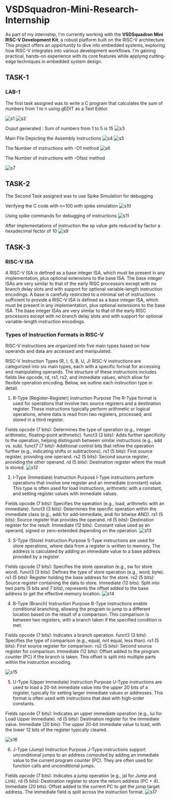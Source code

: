 # VSDSquadron-Mini-Research-Internship

As part of my internship, I'm currently working with the **VSDSquadron Mini RISC-V Development Kit**, a robust platform built on the RISC-V architecture. This project offers an opportunity to dive into embedded systems, exploring how RISC-V integrates into various development workflows. I'm gaining practical, hands-on experience with its core features while applying cutting-edge techniques in embedded system design.

## TASK-1

### LAB-1

The first task assigned was to write a C program that calculates the sum of numbers from 1 to n using gEDIT as a Text Editor.

![s1](https://github.com/Arnav-12/VSDSquadron-Mini-Research-Internship/blob/main/s1.png)
![s2](https://github.com/Arnav-12/VSDSquadron-Mini-Research-Internship/blob/main/s2.png)

Ouput generated : Sum of numbers from 1 to 5 is 15
![s3](https://github.com/Arnav-12/VSDSquadron-Mini-Research-Internship/blob/main/s3.png)

Main File Depicting the Assembly instructions
![s4](https://github.com/Arnav-12/VSDSquadron-Mini-Research-Internship/blob/main/s4.png)
![s5](https://github.com/Arnav-12/VSDSquadron-Mini-Research-Internship/blob/main/s5.png)

The Number of instructions with -O1 method
![s6](https://github.com/Arnav-12/VSDSquadron-Mini-Research-Internship/blob/main/s6.png)

The Number of instructions with -Ofast method

![s7](https://github.com/Arnav-12/VSDSquadron-Mini-Research-Internship/blob/main/s7.png)

## TASK-2

The Second Task assigned was to use Spike Simulation for debugging

Verifying the C code with n=100 with spike simulation
![s10](https://github.com/Arnav-12/VSDSquadron-Mini-Research-Internship/blob/main/s10.png)

Using spike commands for debugging of instructions
![s11](https://github.com/Arnav-12/VSDSquadron-Mini-Research-Internship/blob/main/s11.png)

After implementations of instruction the sp value gets reduced by factor a hexadecimal fector of 10
![s9](https://github.com/Arnav-12/VSDSquadron-Mini-Research-Internship/blob/main/s9.png)

## TASK-3

### RISC-V ISA
A RISC-V ISA is defined as a base integer ISA, which must be present in any implementation, plus
optional extensions to the base ISA. The base integer ISAs are very similar to that of the early RISC
processors except with no branch delay slots and with support for optional variable-length instruction
encodings. A base is carefully restricted to a minimal set of instructions sufficient to provide a RISC-V ISA is defined as a base integer ISA, which must be present in any implementation, plus
optional extensions to the base ISA. The base integer ISAs are very similar to that of the early RISC
processors except with no branch delay slots and with support for optional variable-length instruction
encodings.

### Types of Instruction Formats in RISC-V
RISC-V instructions are organized into five main types based on how operands and data are accessed and manipulated.

RISC-V Instruction Types (R, I, S, B, U, J)
RISC-V instructions are categorized into six main types, each with a specific format for accessing and manipulating operands. The structure of these instructions includes fields like opcode, rd, rs1, rs2, and immediate values, which allow for flexible operation encoding. Below, we outline each instruction type in detail.

1. R-Type (Register-Register) Instruction
Purpose
The R-Type format is used for operations that involve two source registers and a destination register. These instructions typically perform arithmetic or logical operations, where data is read from two registers, processed, and stored in a third register.

Fields
opcode (7 bits): Determines the type of operation (e.g., integer arithmetic, floating-point arithmetic).
funct3 (3 bits): Adds further specificity to the operation, helping distinguish between similar instructions (e.g., add vs. sub).
funct7 (7 bits): Additional control bits that refine the operation further (e.g., indicating shifts or subtractions).
rs1 (5 bits): First source register, providing one operand.
rs2 (5 bits): Second source register, providing the other operand.
rd (5 bits): Destination register where the result is stored.
![s12](https://github.com/Arnav-12/VSDSquadron-Mini-Research-Internship/blob/main/s12.png)

2. I-Type (Immediate) Instruction
Purpose
I-Type instructions perform operations that involve one register and an immediate (constant) value. This type is often used for load instructions, arithmetic with a constant, and setting register values with immediate values.

Fields
opcode (7 bits): Specifies the operation (e.g., load, arithmetic with an immediate).
funct3 (3 bits): Determines the specific operation within the immediate class (e.g., addi for add-immediate, andi for bitwise AND).
rs1 (5 bits): Source register that provides the operand.
rd (5 bits): Destination register for the result.
Immediate (12 bits): Constant value used as an operand, signed or zero-extended depending on the operation.
![s13](https://github.com/Arnav-12/VSDSquadron-Mini-Research-Internship/blob/main/s13.png)

3. S-Type (Store) Instruction
Purpose
S-Type instructions are used for store operations, where data from a register is written to memory. The address is calculated by adding an immediate value to a base address provided by a register.

Fields
opcode (7 bits): Specifies the store operation (e.g., sw for store word).
funct3 (3 bits): Defines the type of store operation (e.g., word, byte).
rs1 (5 bits): Register holding the base address for the store.
rs2 (5 bits): Source register containing the data to store.
Immediate (12 bits): Split into two parts (5 bits and 7 bits), represents the offset added to the base address to get the effective memory location.
![s14](https://github.com/Arnav-12/VSDSquadron-Mini-Research-Internship/blob/main/s14.png)

4. B-Type (Branch) Instruction
Purpose
B-Type instructions enable conditional branching, allowing the program to jump to a different location based on the result of a comparison. This comparison is between two registers, with a branch taken if the specified condition is met.

Fields
opcode (7 bits): Indicates a branch operation.
funct3 (3 bits): Specifies the type of comparison (e.g., equal, not equal, less than).
rs1 (5 bits): First source register for comparison.
rs2 (5 bits): Second source register for comparison.
Immediate (12 bits): Offset added to the program counter (PC) if the branch is taken. This offset is split into multiple parts within the instruction encoding.

![s15](https://github.com/Arnav-12/VSDSquadron-Mini-Research-Internship/blob/main/s15.png)

5. U-Type (Upper Immediate) Instruction
Purpose
U-Type instructions are used to load a 20-bit immediate value into the upper 20 bits of a register, typically for setting larger immediate values or addresses. This format is often used with instructions that deal with high-order constants.

Fields
opcode (7 bits): Indicates an upper immediate operation (e.g., lui for Load Upper Immediate).
rd (5 bits): Destination register for the immediate value.
Immediate (20 bits): The upper 20-bit immediate value to load, with the lower 12 bits of the register typically cleared.

![s16](https://github.com/Arnav-12/VSDSquadron-Mini-Research-Internship/blob/main/s16.png)

6. J-Type (Jump) Instruction
Purpose
J-Type instructions support unconditional jumps to an address computed by adding an immediate value to the current program counter (PC). They are often used for function calls and unconditional jumps.

Fields
opcode (7 bits): Indicates a jump operation (e.g., jal for Jump and Link).
rd (5 bits): Destination register to store the return address (PC + 4).
Immediate (20 bits): Offset added to the current PC to get the jump target address. The immediate field is split across the instruction format.
![s17](https://github.com/Arnav-12/VSDSquadron-Mini-Research-Internship/blob/main/s17.png)


